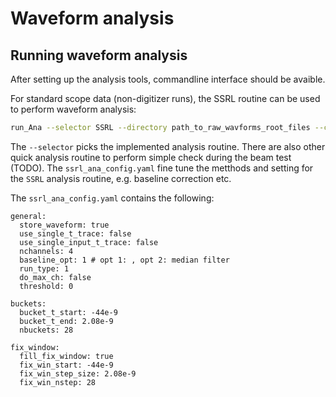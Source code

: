 
# Waveform analysis

## Running waveform analysis

After setting up the analysis tools, commandline interface should be
avaible.

For standard scope data (non-digitizer runs), the SSRL routine can be
used to perform waveform analysis:

``` bash
run_Ana --selector SSRL --directory path_to_raw_wavforms_root_files --config ssrl_ana_config.yaml
```

The `--selector` picks the implemented analysis routine. There are also
other quick analysis routine to perform simple check during the beam
test (TODO). The `ssrl_ana_config.yaml` fine tune the metthods and
setting for the `SSRL` analysis routine, e.g. baseline correction etc.

The `ssrl_ana_config.yaml` contains the following:

    general:
      store_waveform: true
      use_single_t_trace: false
      use_single_input_t_trace: false
      nchannels: 4
      baseline_opt: 1 # opt 1: , opt 2: median filter
      run_type: 1
      do_max_ch: false
      threshold: 0

    buckets:
      bucket_t_start: -44e-9
      bucket_t_end: 2.08e-9
      nbuckets: 28

    fix_window:
      fill_fix_window: true
      fix_win_start: -44e-9
      fix_win_step_size: 2.08e-9
      fix_win_nstep: 28
